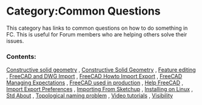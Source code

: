 # Category:Common Questions
This category has links to common questions on how to do something in FC. This is useful for Forum members who are helping others solve their issues.

### Contents:

[Constructive solid geometry](Constructive_solid_geometry.md) , [Constructive Solid Geometry](Constructive_Solid_Geometry.md) , [Feature editing](Feature_editing.md) , [FreeCAD and DWG Import](FreeCAD_and_DWG_Import.md) , [FreeCAD Howto Import Export](FreeCAD_Howto_Import_Export.md) , [FreeCAD Managing Expectations](FreeCAD_Managing_Expectations.md) , [FreeCAD used in production](FreeCAD_used_in_production.md) , [Help FreeCAD](Help_FreeCAD.md) , [Import Export Preferences](Import_Export_Preferences.md) , [Importing From Sketchup](Importing_From_Sketchup.md) , [Installing on Linux](Installing_on_Linux.md) , [Std About](Std_About.md) , [Topological naming problem](Topological_naming_problem.md) , [Video tutorials](Video_tutorials.md) , [Visibility](Visibility.md)
